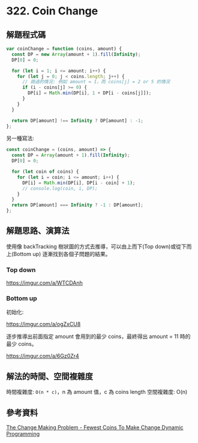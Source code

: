 # 322. Coin Change

## 解題程式碼

```javascript
var coinChange = function (coins, amount) {
  const DP = new Array(amount + 1).fill(Infinity);
  DP[0] = 0;

  for (let i = 1; i <= amount; i++) {
    for (let j = 0; j < coins.length; j++) {
      // 跳過的情況: 例如 amount = 1，而 coins[j] = 2 or 5 的情況
      if (i - coins[j] >= 0) {
        DP[i] = Math.min(DP[i], 1 + DP[i - coins[j]]);
      }
    }
  }

  return DP[amount] !== Infinity ? DP[amount] : -1;
};
```

另一種寫法:

```javascript
const coinChange = (coins, amount) => {
  const DP = Array(amount + 1).fill(Infinity);
  DP[0] = 0;

  for (let coin of coins) {
    for (let i = coin; i <= amount; i++) {
      DP[i] = Math.min(DP[i], DP[i - coin] + 1);
      // console.log(coin, i, DP);
    }
  }
  return DP[amount] === Infinity ? -1 : DP[amount];
};
```

## 解題思路、演算法

使用像 backTracking 樹狀圖的方式去推導，可以由上而下(Top down)或從下而上(Bottom up) 逐漸找到各個子問題的結果。

### Top down

https://imgur.com/a/WTCDAnh

### Bottom up

初始化:

https://imgur.com/a/ogZxCU8

逐步推導出前面指定 amount 會用到的最少 coins，最終得出 amount = 11 時的最少 coins。

https://imgur.com/a/6Gz0Zr4

## 解法的時間、空間複雜度

時間複雜度: `O(n * c)`，n 為 amount 值，c 為 coins length
空間複雜度: O(n)

## 參考資料

[The Change Making Problem - Fewest Coins To Make Change Dynamic Programming](https://youtu.be/jgiZlGzXMBw)
